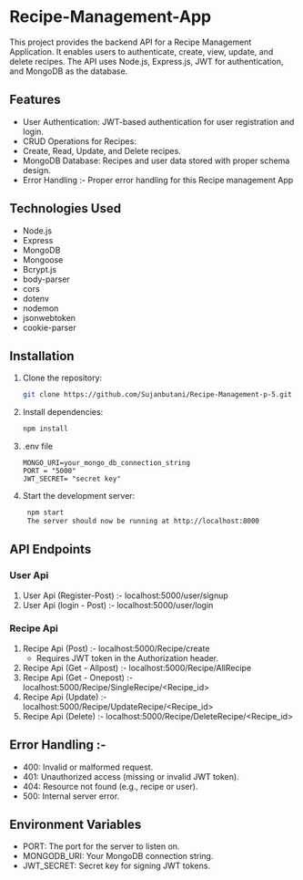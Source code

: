 # Recipe-Management-App

This project provides the backend API for a Recipe Management Application.
It enables users to authenticate, create, view, update, and delete recipes.
The API uses Node.js, Express.js, JWT for authentication, and MongoDB as the database.

## Features

- User Authentication: JWT-based authentication for user registration and login.
- CRUD Operations for Recipes:
- Create, Read, Update, and Delete recipes.
- MongoDB Database: Recipes and user data stored with proper schema design.
- Error Handling :- Proper error handling for this Recipe management App

## Technologies Used

- Node.js
- Express
- MongoDB
- Mongoose
- Bcrypt.js
- body-parser
- cors
- dotenv
- nodemon
- jsonwebtoken
- cookie-parser

## Installation

1. Clone the repository:

   ```bash
   git clone https://github.com/Sujanbutani/Recipe-Management-p-5.git

2. Install dependencies:

    ```bash
    npm install

3. .env file

     ```
    MONGO_URI=your_mongo_db_connection_string
    PORT = "5000"
    JWT_SECRET= "secret key"
    ```

4. Start the development server:

   ```bash
    npm start
    The server should now be running at http://localhost:8000
   ```

## API Endpoints

### User Api
1. User Api (Register-Post) :- localhost:5000/user/signup
2. User Api (login - Post) :- localhost:5000/user/login

### Recipe Api
1. Recipe Api (Post) :- localhost:5000/Recipe/create
    - Requires JWT token in the Authorization header.
2. Recipe Api (Get - Allpost) :- localhost:5000/Recipe/AllRecipe
3. Recipe Api (Get - Onepost) :-  localhost:5000/Recipe/SingleRecipe/<Recipe_id>
4. Recipe Api (Update) :- localhost:5000/Recipe/UpdateRecipe/<Recipe_id>
5. Recipe Api (Delete) :- localhost:5000/Recipe/DeleteRecipe/<Recipe_id>

## Error Handling :-
- 400: Invalid or malformed request.
- 401: Unauthorized access (missing or invalid JWT token).
- 404: Resource not found (e.g., recipe or user).
- 500: Internal server error.

## Environment Variables
- PORT: The port for the server to listen on.
- MONGODB_URI: Your MongoDB connection string.
- JWT_SECRET: Secret key for signing JWT tokens.
